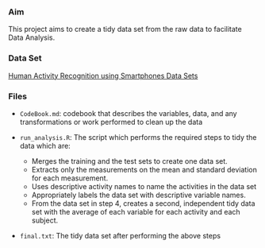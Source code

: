 ### Aim

This project aims to create a tidy data set from the raw data to facilitate Data Analysis.

### Data Set

[Human Activity Recognition using Smartphones Data Sets](http://archive.ics.uci.edu/ml/datasets/Human+Activity+Recognition+Using+Smartphones)


### Files

* ```CodeBook.md```: codebook that describes the variables, data, and any transformations or work performed to clean up the data

* ```run_analysis.R```: The script which performs the required steps to tidy the data which are:
  - Merges the training and the test sets to create one data set.
  - Extracts only the measurements on the mean and standard deviation for each measurement.
  - Uses descriptive activity names to name the activities in the data set
  - Appropriately labels the data set with descriptive variable names.
  - From the data set in step 4, creates a second, independent tidy data set with the average of each variable for each activity and each subject.
  
* ```final.txt```: The tidy data set after performing the above steps


